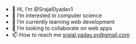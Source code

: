 - 👋 Hi, I’m @Srajal0yadav1
- 👀 I’m interested in computer science
- 🌱 I’m currently learning web development
- 💞️ I’m looking to collaborate on web apps
- 📫 How to reach me srajal.yadav.sy@gmail.com

<!---
Srajal0yadav1/Srajal0yadav1 is a ✨ special ✨ repository because its `README.md` (this file) appears on your GitHub profile.
You can click the Preview link to take a look at your changes.
--->
